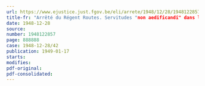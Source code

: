 ```yaml
---
url: https://www.ejustice.just.fgov.be/eli/arrete/1948/12/28/1948122857/justel
title-fr: "Arrêté du Régent Routes. Servitudes "non aedificandi" dans la traverse de Zepperen"
date: 1948-12-28
source:
number: 1948122857
page: 888888
case: 1948-12-28/42
publication: 1949-01-17
starts:
modifies:
pdf-original:
pdf-consolidated:
---
```


